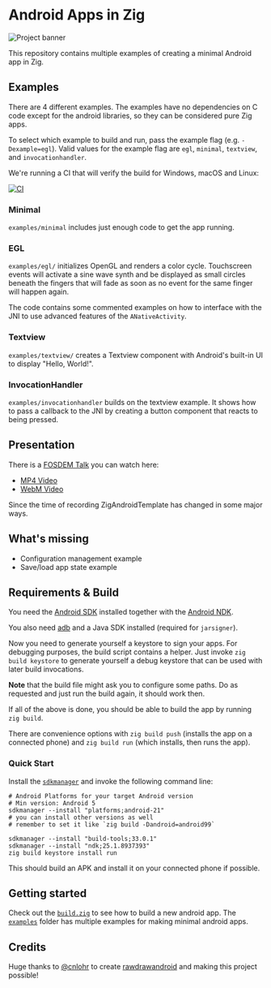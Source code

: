 # Android Apps in Zig

![Project banner](design/logo.png)

This repository contains multiple examples of creating a minimal Android app in Zig.

## Examples

There are 4 different examples. The examples have no dependencies on C code except for the android libraries, so they can be considered pure Zig apps.

To select which example to build and run, pass the example flag (e.g. `-Dexample=egl`). Valid values for the example flag are `egl`, `minimal`, `textview`, and `invocationhandler`.

We're running a CI that will verify the build for Windows, macOS and Linux:

[![CI](https://github.com/MasterQ32/ZigAndroidTemplate/actions/workflows/main-ci.yml/badge.svg)](https://github.com/MasterQ32/ZigAndroidTemplate/actions/workflows/main-ci.yml)

### Minimal

`examples/minimal` includes just enough code to get the app running.

### EGL

`examples/egl/` initializes OpenGL and renders a color cycle. Touchscreen events will activate a sine wave synth and be displayed as small circles beneath the fingers that will fade as soon as no event for the same finger will happen again.

The code contains some commented examples on how to interface with the JNI to use advanced features of the `ANativeActivity`.

### Textview

`examples/textview/` creates a Textview component with Android's built-in UI to display "Hello, World!".

### InvocationHandler

`examples/invocationhandler` builds on the textview example. It shows how to pass a callback to the JNI by creating a button component that reacts to being pressed.

## Presentation

There is a [FOSDEM Talk](https://fosdem.org/2021/schedule/event/zig_android/) you can watch here:

- [MP4 Video](https://video.fosdem.org/2021/D.zig/zig_android.mp4)
- [WebM Video](https://video.fosdem.org/2021/D.zig/zig_android.webm)

Since the time of recording ZigAndroidTemplate has changed in some major ways.

## What's missing

- Configuration management example
- Save/load app state example

## Requirements & Build

You need the [Android SDK](https://developer.android.com/studio#command-tools) installed together with the [Android NDK](https://developer.android.com/ndk).

You also need [adb](https://developer.android.com/studio/command-line/adb) and a Java SDK installed (required for `jarsigner`).

Now you need to generate yourself a keystore to sign your apps. For debugging purposes, the build script contains a helper. Just invoke `zig build keystore` to generate yourself a debug keystore that can be used with later build invocations.

**Note** that the build file might ask you to configure some paths. Do as requested and just run the build again, it should work then.

If all of the above is done, you should be able to build the app by running `zig build`.

There are convenience options with `zig build push` (installs the app on a connected phone) and `zig build run` (which installs, then runs the app).

### Quick Start

Install the [`sdkmanager`](https://developer.android.com/studio/command-line/sdkmanager) and invoke the following command line:

```
# Android Platforms for your target Android version
# Min version: Android 5
sdkmanager --install "platforms;android-21"
# you can install other versions as well
# remember to set it like `zig build -Dandroid=android99`

sdkmanager --install "build-tools;33.0.1"
sdkmanager --install "ndk;25.1.8937393"
zig build keystore install run
```

This should build an APK and install it on your connected phone if possible.

## Getting started

Check out the [`build.zig`](build.zig) to see how to build a new android app. The [`examples`](examples/) folder has multiple examples for making minimal android apps.

## Credits

Huge thanks to [@cnlohr](https://github.com/cnlohr) to create [rawdrawandroid](https://github.com/cnlohr/rawdrawandroid) and making this project possible!

